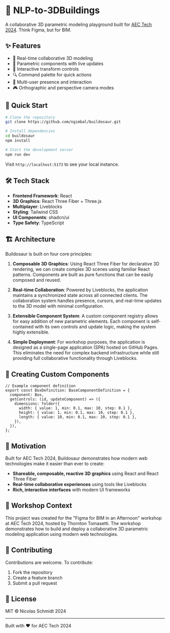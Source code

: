# 🦖 NLP-to-3DBuildings

A collaborative 3D parametric modeling playground built for [AEC Tech 2024](https://www.aectech.us/nyc-workshops-in-person). Think Figma, but for BIM.

## ✨ Features

- 🤝 Real-time collaborative 3D modeling
- 🧱 Parametric components with live updates
- 🎨 Interactive transform controls
- 🔍 Command palette for quick actions
- 👥 Multi-user presence and interaction
- 🎮 Orthographic and perspective camera modes

## 🚀 Quick Start

```bash
# Clone the repository
git clone https://github.com/ngimbal/buildosaur.git

# Install dependencies
cd buildosaur
npm install

# Start the development server
npm run dev
```

Visit `http://localhost:5173` to see your local instance.

## 🛠️ Tech Stack

- **Frontend Framework**: React
- **3D Graphics**: React Three Fiber + Three.js
- **Multiplayer**: Liveblocks
- **Styling**: Tailwind CSS
- **UI Components**: shadcn/ui
- **Type Safety**: TypeScript

## 🏗️ Architecture

Buildosaur is built on four core principles:

1. **Composable 3D Graphics**: Using React Three Fiber for declarative 3D rendering, we can create complex 3D scenes using familiar React patterns. Components are built as pure functions that can be easily composed and reused.

2. **Real-time Collaboration**: Powered by Liveblocks, the application maintains a synchronized state across all connected clients. The collaboration system handles presence, cursors, and real-time updates to the 3D model with minimal configuration.

3. **Extensible Component System**: A custom component registry allows for easy addition of new parametric elements. Each component is self-contained with its own controls and update logic, making the system highly extensible.

4. **Simple Deployment**: For workshop purposes, the application is designed as a single-page application (SPA) hosted on GitHub Pages. This eliminates the need for complex backend infrastructure while still providing full collaborative functionality through Liveblocks.

## 🧩 Creating Custom Components

```tsx
// Example component definition
export const BoxDefinition: BaseComponentDefinition = {
  component: Box,
  getControls: (id, updateComponent) => ({
    dimensions: folder({
      width: { value: 1, min: 0.1, max: 10, step: 0.1 },
      height: { value: 1, min: 0.1, max: 10, step: 0.1 },
      length: { value: 10, min: 0.1, max: 20, step: 0.1 },
    }),
  }),
};
```

## 🌟 Motivation

Built for AEC Tech 2024, Buildosaur demonstrates how modern web technologies make it easier than ever to create:

- **Shareable, composable, reactive 3D graphics** using React and React Three Fiber
- **Real-time collaborative experiences** using tools like Liveblocks
- **Rich, interactive interfaces** with modern UI frameworks

## 📝 Workshop Context

This project was created for the "Figma for BIM in an Afternoon" workshop at AEC Tech 2024, hosted by Thornton Tomasetti. The workshop demonstrates how to build and deploy a collaborative 3D parametric modeling application using modern web technologies.

## 🤝 Contributing

Contributions are welcome. To contribute:

1. Fork the repository
2. Create a feature branch
3. Submit a pull request

## 📄 License

MIT © Nicolas Schmidt 2024

---

Built with ❤️ for AEC Tech 2024
